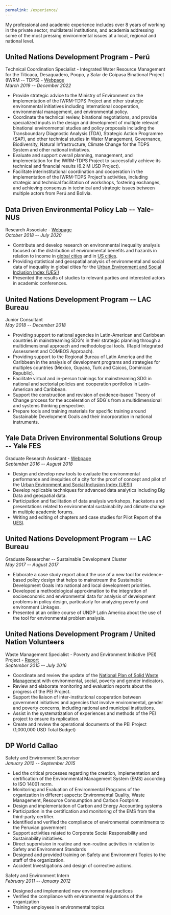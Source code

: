 ```yaml
---
permalink: /experience/
---
```


My professional and academic experience includes over 8 years of working in the private sector, multilateral institutions, and academia addressing some of the most pressing environmental issues at a local, regional and national level.

## United Nations Development Program - Perú
Technical Coordination Specialist - Integrated Water Resource Management for the Titicaca, Desaguadero, Poopo, y Salar de Coipasa Binational Project (IWRM -- TDPS) - [Webpage](https://girh-tdps.com/)\
*March 2019 -- December 2022* 

- Provide strategic advice to the Ministry of Environment on the implementation of the IWRM-TDPS Project and other strategic environmental initiatives including international cooperation, environmental management, and environmental policy. 
- Coordinate the technical review, binational negotiations, and provide specialized inputs in the design and development of multiple relevant binational environmental studies and policy proposals including the Transboundary Diagnostic Analysis (TDA), Strategic Action Programme (SAP), and other technical studies in Water Management, Governance, Biodiversity, Natural Infrastructure, Climate Change for the TDPS System and other national initiatives. 
- Evaluate and support overall planning, management, and implementation for the IWRM-TDPS Project to successfully achieve its technical and financial results (6.2 M USD Project).
- Facilitate interinstitutional coordination and cooperation in the implementation of the IWRM-TDPS Project's activities, including strategic and technical facilitation of workshops, fostering exchanges, and achieving consensus in technical and strategic issues between multiple actors from Perú and Bolivia.

## Data Driven Environmental Policy Lab -- Yale-NUS
Research Associate - [Webpage](https://datadrivenlab.org/)\
*October 2018 -- July 2020* 

- Contribute and develop research on environmental inequality analysis focused on the distribution of environmental benefits and hazards in relation to income in [global cities](https://iopscience.iop.org/article/10.1088/1748-9326/ab3b99/meta) and in [US cities](https://www.nature.com/articles/s41467-021-22799-5). 
- Providing statistical and geospatial analysis of environmental and social data of inequality in global cities for the [Urban Environment and Social Inclusion Index (UESI)](https://datadrivenlab.org/urban)
- Presented the results of studies to relevant parties and interested actors in academic conferences.

## United Nations Development Program -- LAC Bureau
Junior Consultant\
*May 2018 -- December 2018* 

- Providing support to national agencies in Latin-American and Caribbean countries in mainstreaming SDG's in their strategic planning through a multidimensional approach and methodological tools. (Rapid Integrated Assessment and COMBOS Approach).
- Providing support to the Regional Bureau of Latin America and the Caribbean in the analysis of development programs and strategies for multiples countries (Mexico, Guyana, Turk and Caicos, Dominican Republic).
- Facilitate virtual and in-person trainings for mainstreaming SDG in national and sectorial policies and cooperation portfolios in Latin-American and Caribbean. 
- Support the construction and revision of evidence-based Theory of Change process for the acceleration of SDG´s from a multidimensional and systems thinking perspective. 
- Prepare tools and training materials for specific training around Sustainable Development Goals and their incorporation in national instruments.

## Yale Data Driven Environmental Solutions Group -- Yale FES
Graduate Research Assistant - [Webpage](https://datadrivenlab.org/)\
*September 2016 -- August 2018*

-   Design and develop new tools to evaluate the environmental performance and inequities of a city for the proof of concept and pilot of the [Urban Environment and Social Inclusion Index (UESI)](https://datadrivenlab.org/urban)
-   Develop replicable techniques for advanced data analytics including Big Data and geospatial data.
-   Participation and facilitation of data analysis workshops, hackatons and presentations related to environmental sustainability and climate change in multiple academic forums.
-   Writing and editing of chapters and case studies for Pilot Report of the [UESI](https://datadrivenlab.org/urban).

## United Nations Development Program -- LAC Bureau
Graduate Researcher -- Sustainable Development Cluster\
*May 2017 -- August 2017*

-   Elaborate a case study report about the use of a new tool for evidence-based policy design that helps to mainstream the Sustainable Development Goals into national and local development priorities.
-   Developed a methodological approximation to the integration of socioeconomic and environmental data for analysis of development problems in policy design, particularly for analyzing poverty and environment Linkages.
-   Presented at an online course of UNDP Latin America about the use of the tool for environmental problem analysis.

## United Nations Development Program / United Nation Volunteers
Waste Management Specialist - Poverty and Environment Initiative (PEI) Project -  [Report](https://www.undp.org/es/peru/publications/aportando-soluciones-para-la-gesti%C3%B3n-integral-de-residuos-s%C3%B3lidos-para-el-desarrollo-sostenible-e-inclusivo)\
*September 2015 -- July 2016* 

-   Coordinate and review the update of the [National Plan of Solid Waste Management](https://www.gob.pe/institucion/minam/informes-publicaciones/2634-plan-nacional-de-gestion-integral-de-residuos-solidos-2016-2024) with environmental, social, poverty and gender indicators.
-   Review and elaborate monitoring and evaluation reports about the progress of the PEI Project.
-   Support the liaison of inter-institutional cooperation between government initiatives and agencies that involve environmental, gender and poverty concerns, including national and municipal institutions.
-   Assist in the systematization of experiences and methods of the PEI project to ensure its replication.
-   Create and review the operational documents of the PEI Project (1,000,000 USD Total Budget)

## DP World Callao
Safety and Environment Supervisor\
*January 2012 -- September 2015*

-   Led the critical processes regarding the creation, implementation and certification of the Environmental Management System (EMS) according to ISO 14001 norm.
-   Monitoring and Evaluation of Environmental Programs of the organization in different aspects: Environmental Quality, Waste Management, Resource Consumption and Carbon Footprint.
-   Design and implementation of Carbon and Energy Accounting systems
-   Participation in the certification and monitoring of the EMS from the third-party certifier.
-   Identified and verified the compliance of environmental commitments to the Peruvian government
-   Support activities related to Corporate Social Responsibility and Sustainability initiatives.
-   Direct supervision in routine and non-routine activities in relation to Safety and Environment Standards
-   Designed and provided training on Safety and Environment Topics to the staff of the organization.
-   Accident Investigations and design of corrective actions.

Safety and Environment Intern\
*February 2011 -- January 2012*

-   Designed and implemented new environmental practices
-   Verified the compliance with environmental regulations of the organization
-   Training employees in environmental topics
